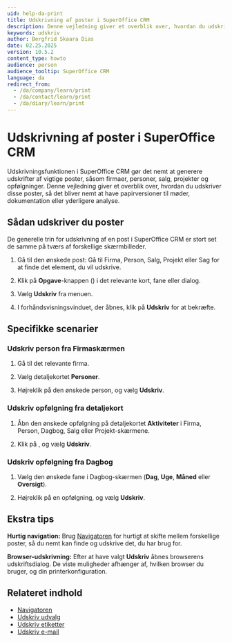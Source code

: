 ```yaml
---
uid: help-da-print
title: Udskrivning af poster i SuperOffice CRM
description: Denne vejledning giver et overblik over, hvordan du udskriver poster, såsom firmaer, personer, salg, projekter og opfølgninger, så det bliver nemt at have papirversioner til møder, dokumentation eller yderligere analyse.
keywords: udskriv
author: Bergfrid Skaara Dias
date: 02.25.2025
version: 10.5.2
content_type: howto
audience: person
audience_tooltip: SuperOffice CRM
language: da
redirect_from:
  - /da/company/learn/print
  - /da/contact/learn/print
  - /da/diary/learn/print
---
```


# Udskrivning af poster i SuperOffice CRM

Udskrivningsfunktionen i SuperOffice CRM gør det nemt at generere udskrifter af vigtige poster, såsom firmaer, personer, salg, projekter og opfølgninger. Denne vejledning giver et overblik over, hvordan du udskriver disse poster, så det bliver nemt at have papirversioner til møder, dokumentation eller yderligere analyse.

## Sådan udskriver du poster

De generelle trin for udskrivning af en post i SuperOffice CRM er stort set de samme på tværs af forskellige skærmbilleder.

1. Gå til den ønskede post: Gå til Firma, Person, Salg, Projekt eller Sag for at finde det element, du vil udskrive.

1. Klik på **Opgave**-knappen (<i class="ph ph-dots-three-circle-vertical" aria-hidden="true"></i>) i det relevante kort, fane eller dialog.

1. Vælg **Udskriv** fra menuen.

1. I forhåndsvisningsvinduet, der åbnes, klik på **Udskriv** for at bekræfte.

## Specifikke scenarier

### Udskriv person fra Firmaskærmen

1. Gå til det relevante firma.

1. Vælg detaljekortet **Personer**.

1. Højreklik på den ønskede person, og vælg **Udskriv**.

### Udskriv opfølgning fra detaljekort

1. Åbn den ønskede opfølgning på detaljekortet **Aktiviteter** i Firma, Person, Dagbog, Salg eller Projekt-skærmene.

1. Klik på <i class="ph ph-dots-three-circle-vertical" aria-label="Task button"></i>, og vælg **Udskriv**.

### Udskriv opfølgning fra Dagbog

1. Vælg den ønskede fane i Dagbog-skærmen (**Dag**, **Uge**, **Måned** eller **Oversigt**).

1. Højreklik på en opfølgning, og vælg **Udskriv**.

## Ekstra tips

**Hurtig navigation:** Brug [Navigatoren][1] for hurtigt at skifte mellem forskellige poster, så du nemt kan finde og udskrive det, du har brug for.

**Browser-udskrivning:** Efter at have valgt **Udskriv** åbnes browserens udskriftsdialog. De viste muligheder afhænger af, hvilken browser du bruger, og din printerkonfiguration.

## Relateret indhold

* [Navigatoren][1]
* [Udskriv udvalg][2]
* [Udskriv etiketter][3]
* [Udskriv e-mail][4]

<!-- Referenced links -->
[1]: ../getting-started/main-screen/navigator.md
[2]: ../../search-options/selection/learn/howto/print.md
[3]: ../../search-options/selection/learn/howto/print-labels.md
[4]: ../../email/inbox/learn/preview.md#print

<!-- Referenced images -->
